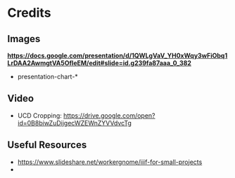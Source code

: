 # Credits

## Images

**https://docs.google.com/presentation/d/1QWLgVaV_YH0xWqy3wFiObq1LrDAA2AwmgtVA5OfIeEM/edit#slide=id.g239fa87aaa_0_382**
- presentation-chart-*

## Video

- UCD Cropping: https://drive.google.com/open?id=0B8biwZuDijgecWZEWnZYVVdvcTg

## Useful Resources

- https://www.slideshare.net/workergnome/iiif-for-small-projects
-
